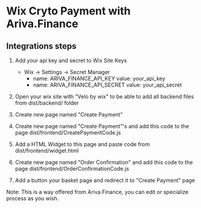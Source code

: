 # Wix Cryto Payment with Ariva.Finance

## Integrations steps

1. Add your api key and secret to Wix Site Keys
    - Wix -> Settings -> Secret Manager
        - name: ARIVA_FINANCE_API_KEY value: your_api_key
        - name: ARIVA_FINANCE_API_SECRET value: your_api_secret

2. Open your wix site with "Velo by wix" to be able to add all backend files from dist/backend/ folder

3. Create new page named "Create Payment"

4. Create new page named  "Create Payment"'s and add this code to the page dist/frontend/CreatePaymentCode.js

5. Add a HTML Widget to this page and paste code from dist/frontend/widget.html

6. Create new page named "Order Confirmation" and add this code to the page dist/frontend/OrderConfirmationCode.js

7. Add a button your basket page and redirect it to "Create Payment" page

Note: This is a way offered from Ariva.Finance,  you can edit or specialize process as you wish.